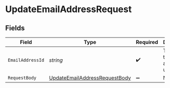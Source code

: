 # UpdateEmailAddressRequest


## Fields

| Field                                                                                     | Type                                                                                      | Required                                                                                  | Description                                                                               |
| ----------------------------------------------------------------------------------------- | ----------------------------------------------------------------------------------------- | ----------------------------------------------------------------------------------------- | ----------------------------------------------------------------------------------------- |
| `EmailAddressId`                                                                          | *string*                                                                                  | :heavy_check_mark:                                                                        | The ID of the email address to update                                                     |
| `RequestBody`                                                                             | [UpdateEmailAddressRequestBody](../../Models/Operations/UpdateEmailAddressRequestBody.md) | :heavy_minus_sign:                                                                        | N/A                                                                                       |